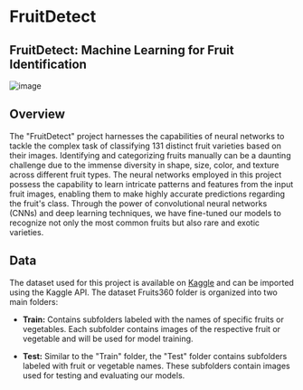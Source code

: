# FruitDetect
## FruitDetect: Machine Learning for Fruit Identification
![image](https://i.pinimg.com/originals/e8/03/2d/e8032db73ff332d3e3b1de0815738bef.gif)  
## Overview

The "FruitDetect" project harnesses the capabilities of neural networks to tackle the complex task of classifying 131 distinct fruit varieties based on their images. Identifying and categorizing fruits manually can be a daunting challenge due to the immense diversity in shape, size, color, and texture across different fruit types. The neural networks employed in this project possess the capability to learn intricate patterns and features from the input fruit images, enabling them to make highly accurate predictions regarding the fruit's class. Through the power of convolutional neural networks (CNNs) and deep learning techniques, we have fine-tuned our models to recognize not only the most common fruits but also rare and exotic varieties.  

## Data

The dataset used for this project is available on [Kaggle](https://www.kaggle.com/datasets/moltean/fruits) and can be imported using the Kaggle API. The dataset Fruits360 folder is organized into two main folders:

- **Train:** Contains subfolders labeled with the names of specific fruits or vegetables. Each subfolder contains images of the respective fruit or vegetable and will be used for model training.

- **Test:** Similar to the "Train" folder, the "Test" folder contains subfolders labeled with fruit or vegetable names. These subfolders contain images used for testing and evaluating our models.

